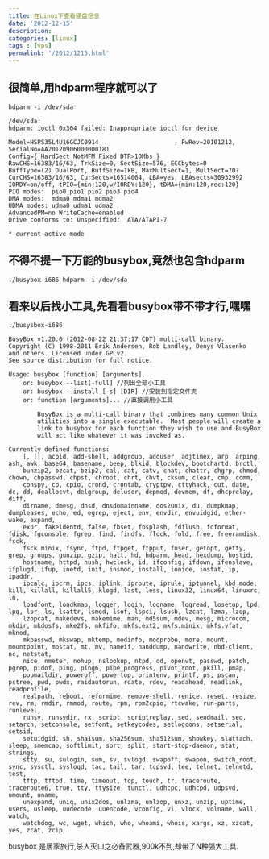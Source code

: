 ```yaml
---
title: 在Linux下查看硬盘信息
date: '2012-12-15'
description:
categories: [linux]
tags : [vps]
permalink: '/2012/1215.html'
---
```

很简单,用hdparm程序就可以了
---------------------------

	hdparm -i /dev/sda

	/dev/sda:
	hdparm: ioctl 0x304 failed: Inappropriate ioctl for device

	Model=HSPS35L4U16GCJC0914                     , FwRev=20101212, SerialNo=AA20120906000000181
	Config={ HardSect NotMFM Fixed DTR>10Mbs }
	RawCHS=16383/16/63, TrkSize=0, SectSize=576, ECCbytes=0
	BuffType=(2) DualPort, BuffSize=1kB, MaxMultSect=1, MultSect=?0?
	CurCHS=16383/16/63, CurSects=16514064, LBA=yes, LBAsects=30932992
	IORDY=on/off, tPIO={min:120,w/IORDY:120}, tDMA={min:120,rec:120}
	PIO modes:  pio0 pio1 pio2 pio3 pio4
	DMA modes:  mdma0 mdma1 mdma2
	UDMA modes: udma0 udma1 udma2
	AdvancedPM=no WriteCache=enabled
	Drive conforms to: Unspecified:  ATA/ATAPI-7

	* current active mode
	
不得不提一下万能的busybox,竟然也包含hdparm
------------------------------------------

	./busybox-i686 hdparm -i /dev/sda
	
看来以后找小工具,先看看busybox带不带才行,嘿嘿
---------------------------------------------

	./busysbox-i686
	
	BusyBox v1.20.0 (2012-08-22 21:37:17 CDT) multi-call binary.
	Copyright (C) 1998-2011 Erik Andersen, Rob Landley, Denys Vlasenko
	and others. Licensed under GPLv2.
	See source distribution for full notice.

	Usage: busybox [function] [arguments]...
		or: busybox --list[-full] //列出全部小工具
		or: busybox --install [-s] [DIR] //安装到指定文件夹
		or: function [arguments]... //直接调用小工具

			BusyBox is a multi-call binary that combines many common Unix
			utilities into a single executable.  Most people will create a
			link to busybox for each function they wish to use and BusyBox
			will act like whatever it was invoked as.

	Currently defined functions:
        [, [[, acpid, add-shell, addgroup, adduser, adjtimex, arp, arping, ash, awk, base64, basename, beep, blkid, blockdev, bootchartd, brctl,
        bunzip2, bzcat, bzip2, cal, cat, catv, chat, chattr, chgrp, chmod, chown, chpasswd, chpst, chroot, chrt, chvt, cksum, clear, cmp, comm,
        conspy, cp, cpio, crond, crontab, cryptpw, cttyhack, cut, date, dc, dd, deallocvt, delgroup, deluser, depmod, devmem, df, dhcprelay, diff,
        dirname, dmesg, dnsd, dnsdomainname, dos2unix, du, dumpkmap, dumpleases, echo, ed, egrep, eject, env, envdir, envuidgid, ether-wake, expand,
        expr, fakeidentd, false, fbset, fbsplash, fdflush, fdformat, fdisk, fgconsole, fgrep, find, findfs, flock, fold, free, freeramdisk, fsck,
        fsck.minix, fsync, ftpd, ftpget, ftpput, fuser, getopt, getty, grep, groups, gunzip, gzip, halt, hd, hdparm, head, hexdump, hostid,
        hostname, httpd, hush, hwclock, id, ifconfig, ifdown, ifenslave, ifplugd, ifup, inetd, init, insmod, install, ionice, iostat, ip, ipaddr,
        ipcalc, ipcrm, ipcs, iplink, iproute, iprule, iptunnel, kbd_mode, kill, killall, killall5, klogd, last, less, linux32, linux64, linuxrc, ln,
        loadfont, loadkmap, logger, login, logname, logread, losetup, lpd, lpq, lpr, ls, lsattr, lsmod, lsof, lspci, lsusb, lzcat, lzma, lzop,
        lzopcat, makedevs, makemime, man, md5sum, mdev, mesg, microcom, mkdir, mkdosfs, mke2fs, mkfifo, mkfs.ext2, mkfs.minix, mkfs.vfat, mknod,
        mkpasswd, mkswap, mktemp, modinfo, modprobe, more, mount, mountpoint, mpstat, mt, mv, nameif, nanddump, nandwrite, nbd-client, nc, netstat,
        nice, nmeter, nohup, nslookup, ntpd, od, openvt, passwd, patch, pgrep, pidof, ping, ping6, pipe_progress, pivot_root, pkill, pmap,
        popmaildir, poweroff, powertop, printenv, printf, ps, pscan, pstree, pwd, pwdx, raidautorun, rdate, rdev, readahead, readlink, readprofile,
        realpath, reboot, reformime, remove-shell, renice, reset, resize, rev, rm, rmdir, rmmod, route, rpm, rpm2cpio, rtcwake, run-parts, runlevel,
        runsv, runsvdir, rx, script, scriptreplay, sed, sendmail, seq, setarch, setconsole, setfont, setkeycodes, setlogcons, setserial, setsid,
        setuidgid, sh, sha1sum, sha256sum, sha512sum, showkey, slattach, sleep, smemcap, softlimit, sort, split, start-stop-daemon, stat, strings,
        stty, su, sulogin, sum, sv, svlogd, swapoff, swapon, switch_root, sync, sysctl, syslogd, tac, tail, tar, tcpsvd, tee, telnet, telnetd, test,
        tftp, tftpd, time, timeout, top, touch, tr, traceroute, traceroute6, true, tty, ttysize, tunctl, udhcpc, udhcpd, udpsvd, umount, uname,
        unexpand, uniq, unix2dos, unlzma, unlzop, unxz, unzip, uptime, users, usleep, uudecode, uuencode, vconfig, vi, vlock, volname, wall, watch,
        watchdog, wc, wget, which, who, whoami, whois, xargs, xz, xzcat, yes, zcat, zcip

busybox 是居家旅行,杀人灭口之必备武器,900k不到,却带了N种强大工具.
